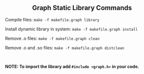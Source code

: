 ## <div align="center">Graph Static Library Commands</div>

Compile files: `make -f makefile.graph library`

Install dynamic library in system: `make -f makefile.graph install`

Remove .o files: `make -f makefile.graph clean`

Remove .o and .so files: `make -f makefile.graph distclean`

<br/>

**NOTE: To import the library add `#include <graph.h>` in your code.**
